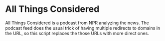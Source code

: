 # All Things Considered

All Things Considered is a podcast from NPR analyzing the news. The podcast feed does the usual trick of having multiple redirects to domains in the URL, so this script replaces the those URLs with more direct ones.

